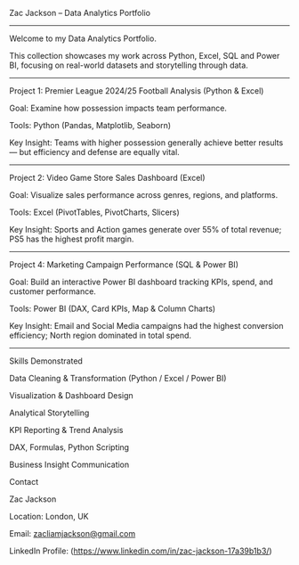 Zac Jackson – Data Analytics Portfolio

---

Welcome to my Data Analytics Portfolio.

This collection showcases my work across Python, Excel, SQL and Power BI, focusing on real-world datasets and storytelling through data.

---

Project 1: Premier League 2024/25 Football Analysis (Python & Excel)

Goal: Examine how possession impacts team performance.

Tools: Python (Pandas, Matplotlib, Seaborn)

Key Insight: Teams with higher possession generally achieve better results — but efficiency and defense are equally vital.

---

Project 2: Video Game Store Sales Dashboard (Excel)

Goal: Visualize sales performance across genres, regions, and platforms.

Tools: Excel (PivotTables, PivotCharts, Slicers)

Key Insight: Sports and Action games generate over 55% of total revenue; PS5 has the highest profit margin.

---

Project 4: Marketing Campaign Performance (SQL & Power BI)

Goal: Build an interactive Power BI dashboard tracking KPIs, spend, and customer performance.

Tools: Power BI (DAX, Card KPIs, Map & Column Charts)

Key Insight: Email and Social Media campaigns had the highest conversion efficiency; North region dominated in total spend.

---

Skills Demonstrated

Data Cleaning & Transformation (Python / Excel / Power BI)

Visualization & Dashboard Design

Analytical Storytelling

KPI Reporting & Trend Analysis

DAX, Formulas, Python Scripting

Business Insight Communication

Contact

Zac Jackson

Location: London, UK

Email: zacliamjackson@gmail.com

LinkedIn Profile: (https://www.linkedin.com/in/zac-jackson-17a39b1b3/)


